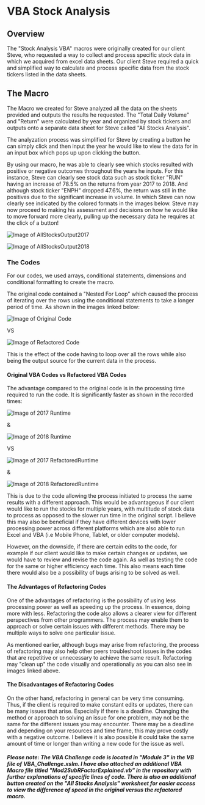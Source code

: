 # **VBA Stock Analysis**

## **Overview**

The "Stock Analysis VBA" macros were originally created for our client Steve, who requested a way to collect and process specific stock data in which we acquired from excel data sheets. Our client Steve required a quick and simplified way to calculate and process specific data from the stock tickers listed in the data sheets. 

## **The Macro**

The Macro we created for Steve analyzed all the data on the sheets provided and outputs the results he requested. The "Total Daily Volume" and "Return" were calculated by year and organized by stock tickers and outputs onto a separate data sheet for Steve called "All Stocks Analysis".

The analyzation process was simplified for Steve by creating a button he can simply click and then input the year he would like to view the data for in an input box which pops up upon clicking the button.

By using our macro, he was able to clearly see which stocks resulted with positive or negative outcomes throughout the years he inputs. For this instance, Steve can clearly see stock data such as stock ticker "RUN" having an increase of 78.5% on the returns from year 2017 to 2018. And although stock ticker "ENPH" dropped 47.6%, the return was still in the positives due to the significant increase in volume. In which Steve can now clearly see indicated by the colored formats in the images below. Steve may now proceed to making his assessment and decisions on how he would like to move forward more clearly, pulling up the necessary data he requires at the click of a button!

![Image of AllStocksOutput2017](https://github.com/rainmannyc/StockAnalysis/blob/49cabcfead16110ea69218edc972f657001a6a4a/AllStocksOutput2017.png)

![Image of AllStocksOutput2018](https://github.com/rainmannyc/StockAnalysis/blob/49cabcfead16110ea69218edc972f657001a6a4a/AllStocksOutput2018.png)

### **The Codes**

For our codes, we used arrays, conditional statements, dimensions and conditional formatting to create the macro.

The original code contained a "Nested For Loop" which caused the process of iterating over the rows using the conditional statements to take a longer period of time. As shown in the images linked below:

![Image of Original Code](https://github.com/rainmannyc/StockAnalysis/blob/3c02a6f0f0283cea3266bd3cb87adf1ac61e8cd5/OriginalForLoops.png)

VS 

![Image of Refactored Code](https://github.com/rainmannyc/StockAnalysis/blob/3c02a6f0f0283cea3266bd3cb87adf1ac61e8cd5/RefactoredForLoops.png)

This is the effect of the code having to loop over all the rows while also being the output source for the current data in the process.

#### **Original VBA Codes vs Refactored VBA Codes**

The advantage compared to the original code is in the processing time required to run the code. It is significantly faster as shown in the recorded times: 

![Image of 2017 Runtime](https://github.com/rainmannyc/StockAnalysis/blob/3c02a6f0f0283cea3266bd3cb87adf1ac61e8cd5/VBA_Challenge_2017.png)

&

![Image of 2018 Runtime](https://github.com/rainmannyc/StockAnalysis/blob/3c02a6f0f0283cea3266bd3cb87adf1ac61e8cd5/VBA_Challenge_2018.png)

VS

![Image of 2017 RefactoredRuntime](https://github.com/rainmannyc/StockAnalysis/blob/3c02a6f0f0283cea3266bd3cb87adf1ac61e8cd5/VBA_Challenge_2017RFactor.png)

&

![Image of 2018 RefactoredRuntime](https://github.com/rainmannyc/StockAnalysis/blob/3c02a6f0f0283cea3266bd3cb87adf1ac61e8cd5/VBA_Challenge_2018RFactor.png)

This is due to the code allowing the process initiated to process the same results with a different approach. This would be advantageous if our client would like to run the stocks for multiple years, with multitude of stock data to process as opposed to the slower run time in the original script. I believe this may also be beneficial if they have different devices with lower processing power across different platforms which are also able to run Excel and VBA (i.e Mobile Phone, Tablet, or older computer models). 

However, on the downside, if there are certain edits to the code, for example if our client would like to make certain changes or updates, we would have to review and revise the code again. As well as testing the code for the same or higher efficiency each time. This also means each time there would also be a possibility of bugs arising to be solved as well.

#### **The Advantages of Refactoring Codes**

One of the advantages of refactoring is the possibility of using less processing power as well as speeding up the process. In essence, doing more with less. Refactoring the code also allows a clearer view for different perspectives from other programmers. The process may enable them to approach or solve certain issues with different methods. There may be multiple ways to solve one particular issue.

As mentioned earlier, although bugs may arise from refactoring, the process of refactoring may also help other peers troubleshoot issues in the codes that are repetitive or unnecessary to achieve the same result. Refactoring may "clean up" the code visually and operationally as you can also see in images linked above.

#### **The Disadvantages of Refactoring Codes**

On the other hand, refactoring in general can be very time consuming. Thus, if the client is required to make constant edits or updates, there can be many issues that arise. Especially if there is a deadline. Changing the method or approach to solving an issue for one problem, may not be the same for the different issues you may encounter. There may be a deadline and depending on your resources and time frame, this may prove costly with a negative outcome. I believe it is also possible it could take the same amount of time or longer than writing a new code for the issue as well.

##### **Please note: The VBA Challenge code is located in "Module 3" in the VB file of VBA_Challenge.xslm. I have also attached an additional VBA Macro file titled "Mod2SubRFactorExplained.vb" in the repository with further explanations of specific lines of code. There is also an additional button created on the "All Stocks Analysis" worksheet for easier access to view the difference of speed in the original versus the refactored macro.**

